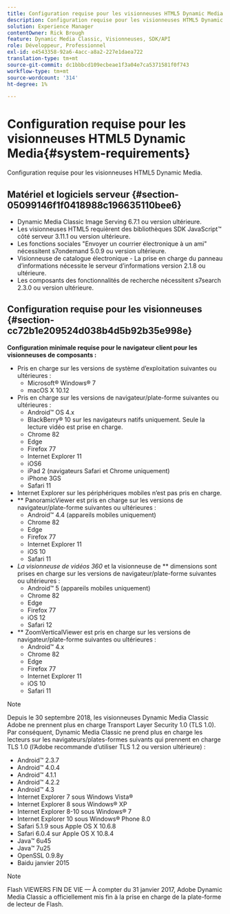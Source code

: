 ```yaml
---
title: Configuration requise pour les visionneuses HTML5 Dynamic Media
description: Configuration requise pour les visionneuses HTML5 Dynamic Media.
solution: Experience Manager
contentOwner: Rick Brough
feature: Dynamic Media Classic, Visionneuses, SDK/API
role: Développeur, Professionnel
exl-id: e4543358-92a6-4acc-a8a2-227e1daea722
translation-type: tm+mt
source-git-commit: dc1bbbcd109ecbeae1f3a04e7ca5371581f0f743
workflow-type: tm+mt
source-wordcount: '314'
ht-degree: 1%

---
```


# Configuration requise pour les visionneuses HTML5 Dynamic Media{#system-requirements}

Configuration requise pour les visionneuses HTML5 Dynamic Media.

<!-- Updated April 06, 2021 from https://wiki.corp.adobe.com/pages/viewpage.action?spaceKey=scene7qa&title=s7Viewers%2C+S7SDK%2C+S7OnDemand+Release+Notes - Contact is Sasha -->

## Matériel et logiciels serveur {#section-05099146f1f0418988c196635110bee6}

* Dynamic Media Classic Image Serving 6.7.1 ou version ultérieure.
* Les visionneuses HTML5 requièrent des bibliothèques SDK JavaScript™ côté serveur 3.11.1 ou version ultérieure.
* Les fonctions sociales &quot;Envoyer un courrier électronique à un ami&quot; nécessitent s7ondemand 5.0.9 ou version ultérieure.
* Visionneuse de catalogue électronique - La prise en charge du panneau d’informations nécessite le serveur d’informations version 2.1.8 ou ultérieure.
* Les composants des fonctionnalités de recherche nécessitent s7search 2.3.0 ou version ultérieure.

## Configuration requise pour les visionneuses {#section-cc72b1e209524d038b4d5b92b35e998e}

**Configuration minimale requise pour le navigateur client pour les visionneuses de composants :**

* Pris en charge sur les versions de système d’exploitation suivantes ou ultérieures :
   * Microsoft® Windows® 7
   * macOS X 10.12
* Pris en charge sur les versions de navigateur/plate-forme suivantes ou ultérieures :
   * Android™ OS 4.x
   * BlackBerry® 10 sur les navigateurs natifs uniquement. Seule la lecture vidéo est prise en charge.
   * Chrome 82
   * Edge
   * Firefox 77
   * Internet Explorer 11
   * iOS6
   * iPad 2 (navigateurs Safari et Chrome uniquement)
   * iPhone 3GS
   * Safari 11
* Internet Explorer sur les périphériques mobiles n’est pas pris en charge.
* ** PanoramicViewer est pris en charge sur les versions de navigateur/plate-forme suivantes ou ultérieures :
   * Android™ 4.4 (appareils mobiles uniquement)
   * Chrome 82
   * Edge
   * Firefox 77
   * Internet Explorer 11
   * iOS 10
   * Safari 11
* *La visionneuse de vidéos 360* et la visionneuse de  ** dimensions sont prises en charge sur les versions de navigateur/plate-forme suivantes ou ultérieures :
   * Android™ 5 (appareils mobiles uniquement)
   * Chrome 82
   * Edge
   * Firefox 77
   * iOS 12
   * Safari 12
* ** ZoomVerticalViewer est pris en charge sur les versions de navigateur/plate-forme suivantes ou ultérieures :
   * Android™ 4.x
   * Chrome 82
   * Edge
   * Firefox 77
   * Internet Explorer 11
   * iOS 10
   * Safari 11

>[!NOTE]
>
>Depuis le 30 septembre 2018, les visionneuses Dynamic Media Classic Adobe ne prennent plus en charge Transport Layer Security 1.0 (TLS 1.0). Par conséquent, Dynamic Media Classic ne prend plus en charge les lecteurs sur les navigateurs/plates-formes suivants qui prennent en charge TLS 1.0 (l’Adobe recommande d’utiliser TLS 1.2 ou version ultérieure) :
>
> * Android™ 2.3.7
> * Android™ 4.0.4
> * Android™ 4.1.1
> * Android™ 4.2.2
> * Android™ 4.3
> * Internet Explorer 7 sous Windows Vista®
> * Internet Explorer 8 sous Windows® XP
> * Internet Explorer 8-10 sous Windows® 7
> * Internet Explorer 10 sous Windows® Phone 8.0
> * Safari 5.1.9 sous Apple OS X 10.6.8
> * Safari 6.0.4 sur Apple OS X 10.8.4
> * Java™ 6u45
> * Java™ 7u25
> * OpenSSL 0.9.8y
> * Baidu janvier 2015


>[!NOTE]
>
>Flash VIEWERS FIN DE VIE — À compter du 31 janvier 2017, Adobe Dynamic Media Classic a officiellement mis fin à la prise en charge de la plate-forme de lecteur de Flash.
